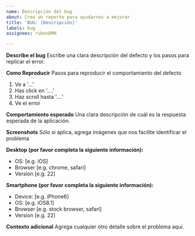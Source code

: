 ```yaml
---
name: Descripción del bug
about: Crea un reporte para ayudarnos a mejorar
title: 'BUG: [Descripción]'
labels: bug
assignees: rubenOMH

---
```


**Describe el bug**
Escribe una clara descripción del defecto y los pasos para replicar el error.

**Como Reproducir**
Pasos para reproducir el comportamiento del defecto
1. Ve a '...'
2. Has click en '....'
3. Haz scroll hasta '....'
4. Ve el error

**Comportamiento esperado**
Una clara descripción de cuál es la respuesta esperada de la aplicación.

**Screenshots**
Sólo si aplica, agrega imágenes que nos facilite identificar el problema

**Desktop (por favor completa la siguiente información):**
 - OS: [e.g. iOS]
 - Browser [e.g. chrome, safari]
 - Versión [e.g. 22]

**Smartphone (por favor completa la siguiente información):**
 - Device: [e.g. iPhone6]
 - OS: [e.g. iOS8.1]
 - Browser [e.g. stock browser, safari]
 - Version [e.g. 22]

**Contexto adicional**
Agrega cualquier otro detalle sobre el problema aquí.
